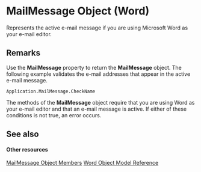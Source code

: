 
# MailMessage Object (Word)

Represents the active e-mail message if you are using Microsoft Word as your e-mail editor.


## Remarks

Use the  **MailMessage** property to return the **MailMessage** object. The following example validates the e-mail addresses that appear in the active e-mail message.


```
Application.MailMessage.CheckName
```

The methods of the  **MailMessage** object require that you are using Word as your e-mail editor and that an e-mail message is active. If either of these conditions is not true, an error occurs.


## See also


#### Other resources


[MailMessage Object Members](7e52ff10-90a9-5752-5adb-c70de2837165.md)
[Word Object Model Reference](http://msdn.microsoft.com/library/be452561-b436-bb9b-6f94-3faa9a74a6fd%28Office.15%29.aspx)
